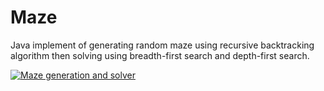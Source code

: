 # Maze
Java implement of generating random maze using recursive backtracking algorithm then solving using breadth-first search and depth-first search. 

[![Maze generation and solver](https://img.youtube.com/vi/ObG_pypiixs/0.jpg)](https://youtu.be/ObG_pypiixs)
